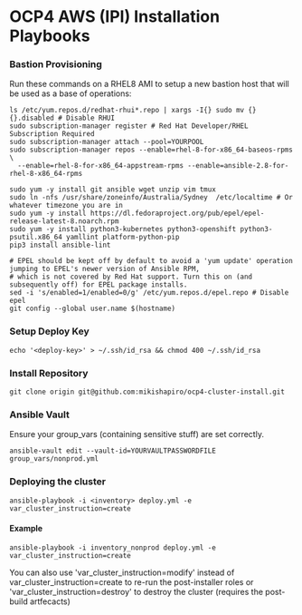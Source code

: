 # OCP4 AWS (IPI) Installation Playbooks

### Bastion Provisioning

Run these commands on a RHEL8 AMI to setup a new bastion host that will be used as a base of operations:

```
ls /etc/yum.repos.d/redhat-rhui*.repo | xargs -I{} sudo mv {} {}.disabled # Disable RHUI
sudo subscription-manager register # Red Hat Developer/RHEL Subscription Required
sudo subscription-manager attach --pool=YOURPOOL
sudo subscription-manager repos --enable=rhel-8-for-x86_64-baseos-rpms \
  --enable=rhel-8-for-x86_64-appstream-rpms --enable=ansible-2.8-for-rhel-8-x86_64-rpms 

sudo yum -y install git ansible wget unzip vim tmux
sudo ln -nfs /usr/share/zoneinfo/Australia/Sydney  /etc/localtime # Or whatever timezone you are in
sudo yum -y install https://dl.fedoraproject.org/pub/epel/epel-release-latest-8.noarch.rpm
sudo yum -y install python3-kubernetes python3-openshift python3-psutil.x86_64 yamllint platform-python-pip
pip3 install ansible-lint

# EPEL should be kept off by default to avoid a 'yum update' operation jumping to EPEL's newer version of Ansible RPM,
# which is not covered by Red Hat support. Turn this on (and subsequently off) for EPEL package installs.
sed -i 's/enabled=1/enabled=0/g' /etc/yum.repos.d/epel.repo # Disable epel
git config --global user.name $(hostname)
```

### Setup Deploy Key

```
echo '<deploy-key>' > ~/.ssh/id_rsa && chmod 400 ~/.ssh/id_rsa
```

### Install Repository
```
git clone origin git@github.com:mikishapiro/ocp4-cluster-install.git

```

### Ansible Vault
Ensure your group_vars (containing sensitive stuff) are set correctly.
```
ansible-vault edit --vault-id=YOURVAULTPASSWORDFILE group_vars/nonprod.yml
```

### Deploying the cluster
```
ansible-playbook -i <inventory> deploy.yml -e var_cluster_instruction=create 
```
#### Example
```
ansible-playbook -i inventory_nonprod deploy.yml -e var_cluster_instruction=create 
```

You can also use 'var_cluster_instruction=modify' instead of var_cluster_instruction=create to re-run the post-installer roles or 'var_cluster_instruction=destroy' to destroy the cluster (requires the post-build artfecacts)
